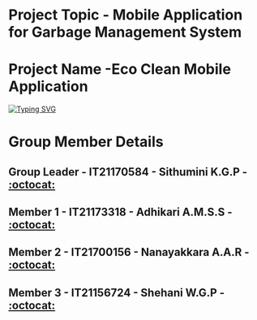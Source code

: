 # Project Topic - Mobile Application for Garbage Management System 
# Project Name -Eco Clean Mobile Application 

<a href="https://git.io/typing-svg"><img src="https://readme-typing-svg.demolab.com?font=Fira+Code&weight=600&size=25&pause=1000&color=9100F7&vCenter=true&random=false&width=435&lines=Developed+Using+-+Flutter" alt="Typing SVG" /></a>
<br/>

# Group Member Details

## Group Leader - IT21170584 - Sithumini K.G.P - [:octocat:](https://github.com/PrathibhaSithu)
## Member 1 - IT21173318 - Adhikari A.M.S.S - [:octocat:](https://github.com/ShashiSAdhikari)
## Member 2 - IT21700156 - Nanayakkara A.A.R - [:octocat:](https://github.com/IT21700156)
## Member 3 - IT21156724 - Shehani W.G.P - [:octocat:](https://github.com/IT21156724)

